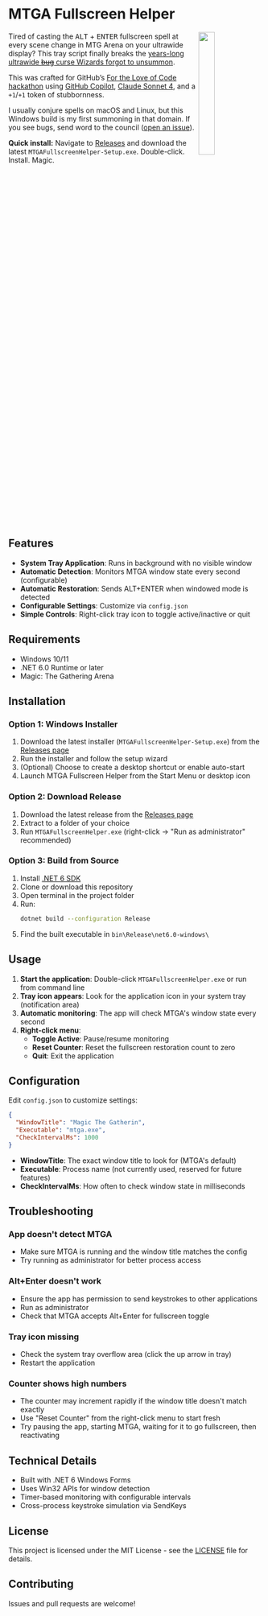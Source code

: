 # MTGA Fullscreen Helper

<img align="right" width="25%" src="screenshot.png">

Tired of casting the <kbd>ALT</kbd> + <kbd>ENTER</kbd> fullscreen spell at every scene change in MTG Arena on your ultrawide display? This tray script finally breaks the [years-long ultrawide ~~bug~~ curse Wizards forgot to unsummon](https://feedback.wizards.com/forums/918667-mtg-arena-bugs-product-suggestions/suggestions/47712281-can-t-use-ultrawide-fullscreen).

This was crafted for GitHub’s [For the Love of Code hackathon](https://gh.io/ftloc) using [GitHub Copilot](https://github.com/features/copilot), [Claude Sonnet 4](https://www.anthropic.com/claude/sonnet), and a `+1`/`+1` token of stubbornness. 

I usually conjure spells on macOS and Linux, but this Windows build is my first summoning in that domain. If you see bugs, send word to the council ([open an issue](https://github.com/leereilly/MTGAFullscreenHelper/issues/new)).

**Quick install:** Navigate to [Releases](https://github.com/leereilly/MTGAFullscreenHelper/releases/) and download the latest `MTGAFullscreenHelper-Setup.exe`. Double-click. Install. Magic.
<br clear="all" />

## Features

- **System Tray Application**: Runs in background with no visible window
- **Automatic Detection**: Monitors MTGA window state every second (configurable)
- **Automatic Restoration**: Sends ALT+ENTER when windowed mode is detected
- **Configurable Settings**: Customize via `config.json`
- **Simple Controls**: Right-click tray icon to toggle active/inactive or quit

## Requirements

- Windows 10/11
- .NET 6.0 Runtime or later
- Magic: The Gathering Arena

## Installation

### Option 1: Windows Installer
1. Download the latest installer (`MTGAFullscreenHelper-Setup.exe`) from the [Releases page](../../releases)
2. Run the installer and follow the setup wizard
3. (Optional) Choose to create a desktop shortcut or enable auto-start
4. Launch MTGA Fullscreen Helper from the Start Menu or desktop icon

### Option 2: Download Release
1. Download the latest release from the [Releases page](../../releases)
2. Extract to a folder of your choice
3. Run `MTGAFullscreenHelper.exe` (right-click → "Run as administrator" recommended)

### Option 3: Build from Source
1. Install [.NET 6 SDK](https://dotnet.microsoft.com/download/dotnet/6.0)
2. Clone or download this repository
3. Open terminal in the project folder
4. Run:
   ```bash
   dotnet build --configuration Release
   ```
5. Find the built executable in `bin\Release\net6.0-windows\`

## Usage

1. **Start the application**: Double-click `MTGAFullscreenHelper.exe` or run from command line
2. **Tray icon appears**: Look for the application icon in your system tray (notification area)
3. **Automatic monitoring**: The app will check MTGA's window state every second
4. **Right-click menu**: 
   - **Toggle Active**: Pause/resume monitoring
   - **Reset Counter**: Reset the fullscreen restoration count to zero
   - **Quit**: Exit the application

## Configuration

Edit `config.json` to customize settings:

```json
{
  "WindowTitle": "Magic The Gatherin",
  "Executable": "mtga.exe", 
  "CheckIntervalMs": 1000
}
```

- **WindowTitle**: The exact window title to look for (MTGA's default)
- **Executable**: Process name (not currently used, reserved for future features)
- **CheckIntervalMs**: How often to check window state in milliseconds

## Troubleshooting

### App doesn't detect MTGA
- Make sure MTGA is running and the window title matches the config
- Try running as administrator for better process access

### Alt+Enter doesn't work
- Ensure the app has permission to send keystrokes to other applications
- Run as administrator
- Check that MTGA accepts Alt+Enter for fullscreen toggle

### Tray icon missing
- Check the system tray overflow area (click the up arrow in tray)
- Restart the application

### Counter shows high numbers
- The counter may increment rapidly if the window title doesn't match exactly
- Use "Reset Counter" from the right-click menu to start fresh
- Try pausing the app, starting MTGA, waiting for it to go fullscreen, then reactivating

## Technical Details

- Built with .NET 6 Windows Forms
- Uses Win32 APIs for window detection
- Timer-based monitoring with configurable intervals
- Cross-process keystroke simulation via SendKeys

## License

This project is licensed under the MIT License - see the [LICENSE](LICENSE) file for details.

## Contributing

Issues and pull requests are welcome!
